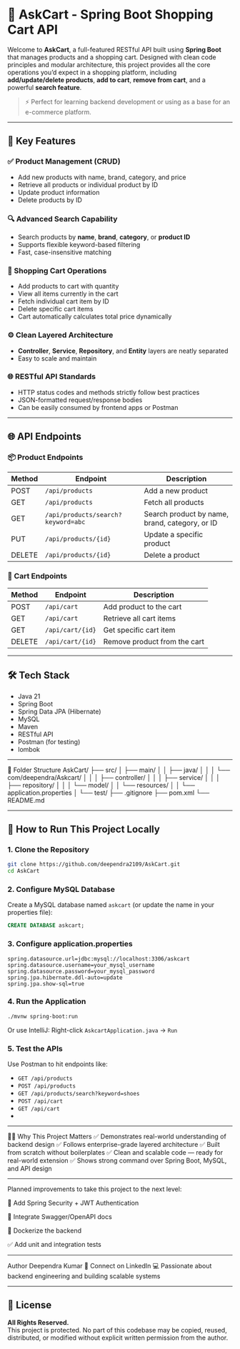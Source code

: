 # 🛒 AskCart - Spring Boot Shopping Cart API

Welcome to **AskCart**, a full-featured RESTful API built using **Spring Boot** that manages products and a shopping cart. Designed with clean code principles and modular architecture, this project provides all the core operations you’d expect in a shopping platform, including **add/update/delete products**, **add to cart**, **remove from cart**, and a powerful **search feature**.

> ⚡ Perfect for learning backend development or using as a base for an e-commerce platform.

---

## 🚀 Key Features

### ✅ Product Management (CRUD)
- Add new products with name, brand, category, and price
- Retrieve all products or individual product by ID
- Update product information
- Delete products by ID

### 🔍 Advanced Search Capability
- Search products by **name**, **brand**, **category**, or **product ID**
- Supports flexible keyword-based filtering
- Fast, case-insensitive matching

### 🛒 Shopping Cart Operations
- Add products to cart with quantity
- View all items currently in the cart
- Fetch individual cart item by ID
- Delete specific cart items
- Cart automatically calculates total price dynamically

### ⚙️ Clean Layered Architecture
- **Controller**, **Service**, **Repository**, and **Entity** layers are neatly separated
- Easy to scale and maintain

### 🌐 RESTful API Standards
- HTTP status codes and methods strictly follow best practices
- JSON-formatted request/response bodies
- Can be easily consumed by frontend apps or Postman

---

## 🌐 API Endpoints

### 📦 Product Endpoints

| Method | Endpoint                             | Description                                         |
|--------|--------------------------------------|-----------------------------------------------------|
| POST   | `/api/products`                      | Add a new product                                   |
| GET    | `/api/products`                      | Fetch all products                                  |
| GET    | `/api/products/search?keyword=abc`   | Search product by name, brand, category, or ID      |
| PUT    | `/api/products/{id}`                 | Update a specific product                           |
| DELETE | `/api/products/{id}`                 | Delete a product                                    |

### 🛒 Cart Endpoints

| Method | Endpoint           | Description                |
|--------|--------------------|----------------------------|
| POST   | `/api/cart`        | Add product to the cart    |
| GET    | `/api/cart`        | Retrieve all cart items    |
| GET    | `/api/cart/{id}`   | Get specific cart item     |
| DELETE | `/api/cart/{id}`   | Remove product from the cart |

---

## 🛠️ Tech Stack

- Java 21
- Spring Boot
- Spring Data JPA (Hibernate)
- MySQL
- Maven
- RESTful API
- Postman (for testing)
- lombok

---

📁 Folder Structure
AskCart/
├── src/
│   ├── main/
│   │   ├── java/
│   │   │   └── com/deependra/Askcart/
│   │   │       ├── controller/
│   │   │       ├── service/
│   │   │       ├── repository/
│   │   │       └── model/
│   │   └── resources/
│   │       └── application.properties
│   └── test/
├── .gitignore
├── pom.xml
└── README.md



---


## 🚀 How to Run This Project Locally

### 1. Clone the Repository

```bash
git clone https://github.com/deependra2109/AskCart.git
cd AskCart
```

### 2. Configure MySQL Database

Create a MySQL database named `askcart` (or update the name in your properties file):

```sql
CREATE DATABASE askcart;
```

### 3. Configure application.properties

```properties
spring.datasource.url=jdbc:mysql://localhost:3306/askcart
spring.datasource.username=your_mysql_username
spring.datasource.password=your_mysql_password
spring.jpa.hibernate.ddl-auto=update
spring.jpa.show-sql=true
```

### 4. Run the Application

```bash
./mvnw spring-boot:run
```

Or use IntelliJ: Right-click `AskcartApplication.java` → `Run`

### 5. Test the APIs

Use Postman to hit endpoints like:

* `GET /api/products`
* `POST /api/products`
* `GET /api/products/search?keyword=shoes`
* `POST /api/cart`
* `GET /api/cart`
* 

---


🙋‍♂️ Why This Project Matters
✅ Demonstrates real-world understanding of backend design
✅ Follows enterprise-grade layered architecture
✅ Built from scratch without boilerplates
✅ Clean and scalable code — ready for real-world extension
✅ Shows strong command over Spring Boot, MySQL, and API design

---


Planned improvements to take this project to the next level:

🔐 Add Spring Security + JWT Authentication

📄 Integrate Swagger/OpenAPI docs

🐳 Dockerize the backend

✅ Add unit and integration tests

---

Author
Deependra Kumar
📧 Connect on LinkedIn
💻 Passionate about backend engineering and building scalable systems


---

## 📄 License

**All Rights Reserved.**  
This project is protected. No part of this codebase may be copied, reused, distributed, or modified without explicit written permission from the author.




